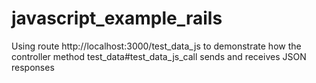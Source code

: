 # javascript_example_rails

Using route http://localhost:3000/test_data_js to demonstrate how the controller method test_data#test_data_js_call sends and receives JSON responses
